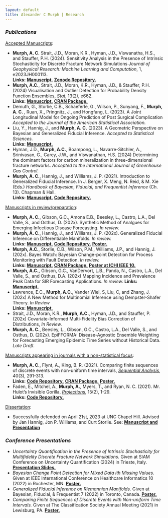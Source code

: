 ```yaml
---
layout: default
title: Alexander C Murph | Research
---
```

<div class="research">

<h3><i>Publications</i></h3>
<u>Accepted Manuscripts</u>:
<ul>
  <li>
        <b>Murph, A. C.</b> Strait, J.D., Moran, K.R., Hyman, J.D., Viswanatha, H.S., and Stauffer, P.H. (2024).  Sensitivity Analysis in the Presence of Intrinsic Stochasticity for Discrete Fracture Network Simulations <i>Journal of Geophysical Research: Machine Learning and Computation</i>, 1, e2023JH000113. <br> <b>Links:</b> <a id="raw-url" href="https://doi.org/10.1029/2023JH000113"><b>Manuscript.</b></a> <a id="raw-url" href="https://zenodo.org/records/12550308"> <b>Zenodo Repository.</b></a>
  </li>
  <li>
        <b>Murph, A.C.</b>, Strait, J.D., Moran, K.R., Hyman, J.D., & Stauffer, P.H. (2024) Visualisation and Outlier Detection for Probability Density Function Ensembles, <i>Stat</i>, 13(2), e662.<br> <b>Links:</b> <a id="raw-url" href="https://onlinelibrary.wiley.com/doi/10.1002/sta4.662"><b>Manuscript.</b></a> <a id="raw-url" href="https://CRAN.R-project.org/package=DeBoinR"><b>CRAN Package.</b></a>
  </li>
  <li>
    Demuth, G., Storlie, C.B., Schaeferle, G., Wilson, P., Sunyang, F., <b>Murph, A. C. </b>, Ruan, X., Pringnitz, J., and Hongfang, L. (2023). A Joint Longitudinal Model for Ongoing Prediction of Post Surgical Complication <i>Accepted to the Journal of the American Statistical Association.</i>
  </li>
  <li>
      Liu, Y., Hannig, J., and <b>Murph, A. C.</b> (2023). A Geometric Perspective on Bayesian and Generalized Fiducial Inference. <i>Accepted to Statistical Sciences.</i> <br> <b>Links:</b> <a id="raw-url" href="https://arxiv.org/abs/2210.05462"><b>Manuscript.</b></a>
  </li>
    <li>
          Hyman, J.D., <b>Murph, A.C.</b>, Boampong, L., Navarre-Sitchler, A., Srinivasan, G., Carey, J.W., and Viswanathan, H.S. (2024) Determining the dominant factors for carbon mineralization in three-dimensional fracture networks. <i>Accepted to the International Journal of Greenhouse Gas Control.</i>
    </li>
  <li>
      <b>Murph, A. C.</b>, Hannig, J., and Williams, J. P. (2021). Introduction to Generalized Fiducial Inference. In J. Berger, X. Meng, N. Reid, & M. Xie (Eds.) <i>Handbook of Bayesian, Fiducial, and Frequentist Inference</i> (Ch. 13).  Chapman & Hall.  <br> <b>Links:</b> <a id="raw-url" href="https://arxiv.org/abs/2302.14598"><b>Manuscript.</b></a> <a id="raw-url" href="https://github.com/sirmurphalot/IntroductionGFI"><b>Code Repository.</b></a>
  </li>
    </ul>
<u>Manuscripts in review/preparation</u>:
<ul>
 <li>
      <b>Murph, A. C.</b>, Gibson, G.C., Amona E.B., Beesley, L., Castro, L.A., Del Valle, S., and Osthus, D. (202x). Synthetic Method of Analgues for Emerging Infectious Disease Forecasting. <i>In review.</i> <br> 
  </li>
 <li>
      <b>Murph, A. C.</b>, Hannig, J., and Williams, J. P. (202x). Generalized Fiducial Inference on Differentiable Manifolds. <i>In review.</i> <br> <b>Links:</b> <a id="raw-url" href="https://arxiv.org/abs/2209.15473"><b>Manuscript.</b></a> <a id="raw-url" href="https://github.com/sirmurphalot/GFI_onManifolds"> <b>Code Repository.</b></a> <a id="raw-url" href="https://raw.githubusercontent.com/sirmurphalot/sirmurphalot.github.io/master/_papers/BFF_poster_2022.pdf"><b>Poster.</b></a> 
  </li>
  <li>
        <b>Murph, A.C.</b>, Storlie, C.B., Wilson, P.M., Williams, J.P., and Hannig, J. (202x).  Bayes Watch: Bayesian Change-point Detection for Process Monitoring with Fault Detection. <i>In review.</i> <br> <b>Links:</b> <a id="raw-url" href="https://arxiv.org/abs/2310.02940"><b>Manuscript.</b></a> <a id="raw-url" href="https://CRAN.R-project.org/package=bayesWatch"><b>CRAN Package.</b></a> <a id="raw-url" href="https://raw.githubusercontent.com/sirmurphalot/sirmurphalot.github.io/master/_papers/IEEE_ICHI_2022_Poster.pdf"><b>Poster at ICHI IEEE 10.</b></a> 
  </li>
  <li>
      <b>Murph, A.C.,</b> Gibson, G.C., VanDervort, L.B., Panda, N., Castro, L.A., Del Valle, S., and Osthus, D.A. (202x) Mapping Incidence and Prevalence Peak Data for SIR Forecasting Applications. <i>In review.</i> <b>Links:</b> <a id="raw-url" href="https://arxiv.org/abs/2404.15572"><b>Manuscript.</b></a>
  </li>
  <li>
      Lawrence, E.C., <b>Murph, A.C.</b>, Vander Wiel, S, Liu, C, and Zhang, J. (202x) A New Method for Multinomial Inference using Dempster-Shafer Theory. <i>In Review</i> <br> <b>Links:</b> <a id="raw-url" href="https://arxiv.org/pdf/2410.05512"><b>Manuscript.</b></a>
  </li>
    <li>
          Strait, J.D., Moran, K.R., <b>Murph, A.C.</b>, Hyman, J.D., and Stauffer, P. (202x) Covariate-Informed Multi-Fidelity Bias Correction of Distributions, <i>In Review.</i>
    </li>
 <li>
      <b>Murph, A. C.</b>, Beesley, L., Gibson, G.C., Castro, L.A., Del Valle, S., and Osthus, D. (202x). EpiFFORMA: Disease-Agnostic Ensemble Weighting for Forecasting Emerging Epidemic Time Series without Historical Data. <i>Late Draft.</i> <br> 
  </li>
</ul>
<u>Manuscripts appearing in journals with a non-statistical focus</u>:
<ul>
  <li>
      <b>Murph, A. C.</b>, Flynt, A., King, B. R. (2021). Comparing finite sequences of discrete events with non-uniform time intervals, <i><a id="raw-url" href="https://www.tandfonline.com/doi/full/10.1080/07474946.2021.1940491">Sequential Analysis</a></i>,  40(3), 291-313.  <br> <b>Links:</b> <a id="raw-url" href=" https://github.com/cran/sawnuti"><b>Code Repository.</b></a> <a id="raw-url" href="https://CRAN.R-project.org/package=sawnuti"><b>CRAN Package.</b></a> <a id="raw-url" href="https://raw.githubusercontent.com/sirmurphalot/sirmurphalot.github.io/master/_papers/SAWNUTI_poster_murph2021.pdf"><b>Poster.</b></a>
  </li>
  <li>
          Faden, E., Mitchel, A., <b>Murph, A.</b>, Myers, T., and Ryan, N. C. (2021). Mr. Hulot’s Invisible Gorilla, <i><a id="raw-url" href="https://doi.org/10.3167/proj.2021.150201%20">Projections</a></i>, 15(2), 1-29.  <br> <b>Links:</b> <a id="raw-url" href="https://github.com/sirmurphalot/VisualDisturbances"><b>Code Repository.</b></a>
  </li>
  </ul>

<u>Dissertation</u>:
<ul>
  <li>
      Successfully defended on April 21st, 2023 at UNC Chapel Hill.  Advised by Jan Hannig, Jon P. Williams, and Curt Storlie.  See: <a id="raw-url" href="https://github.com/sirmurphalot/dissertation"><b>Manuscript and Presentation</b></a>
  </li>
  </ul>

<h3><i>Conference Presentations</i></h3>
<ul>
  <li>
      <i>Uncertainty Quantification in the Presence of Intrinsic Stochasticity for Multifidelity Discrete Fracture Network Simulations. </i>  Given at SIAM Conference on Uncertainty Quantification (2024) in Trieste, Italy. <a id="raw-url" href="https://raw.githubusercontent.com/sirmurphalot/sirmurphalot.github.io/master/_ppresentations/siam_UQ24_murph.pdf"><b>Presentation Slides.</b></a>
  </li>
  <li>
      <i>Bayesian Change Point Detection for Mixed Data ith Missing Values. </i>  Given at IEEE International Conference on Healthcare Informatics 10 (2022) in Rochester, MN. <a id="raw-url" href="https://raw.githubusercontent.com/sirmurphalot/sirmurphalot.github.io/master/_ppresentations/IEEE_ICHI_2022_Poster.pdf"><b>Poster.</b></a>
  </li>
  <li>
      <i>Generalized Fiducial Inference on Riemannian Manifolds.</i>  Given at Bayesian, Fiducial, & Frequentist 7 (2022) in Toronto, Canada. <a id="raw-url" href="https://raw.githubusercontent.com/sirmurphalot/sirmurphalot.github.io/master/_ppresentations/BFF_poster_2022.pdf"><b>Poster.</b></a>
  </li>
  <li>
      <i>Comparing Finite Sequences of Discrete Events with Non-uniform Time Intervals. </i> Given at The Classification Society Annual Meeting (2021) in Lewisburg, PA. <a id="raw-url" href="https://raw.githubusercontent.com/sirmurphalot/sirmurphalot.github.io/master/_ppresentations/SAWNUTI_poster_murph2021.pdf"><b>Poster.</b></a>
  </li>
</ul>


</div>
